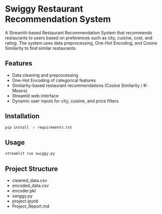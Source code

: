 # Swiggy Restaurant Recommendation System

A Streamlit-based Restaurant Recommendation System that recommends restaurants to users based on preferences such as city, cuisine, cost, and rating. The system uses data preprocessing, One-Hot Encoding, and Cosine Similarity to find similar restaurants.

## Features
- Data cleaning and preprocessing
- One-Hot Encoding of categorical features
- Similarity-based restaurant recommendations (Cosine Similarity / K-Means)
- Streamlit web interface
- Dynamic user inputs for city, cuisine, and price filters

## Installation
```bash
pip install -r requirements.txt
```

## Usage
```bash
streamlit run swiggy.py
```

## Project Structure
- cleaned_data.csv
- encoded_data.csv
- encoder.pkl
- swiggy.py
- project.ipynb
- Project_Report.md
